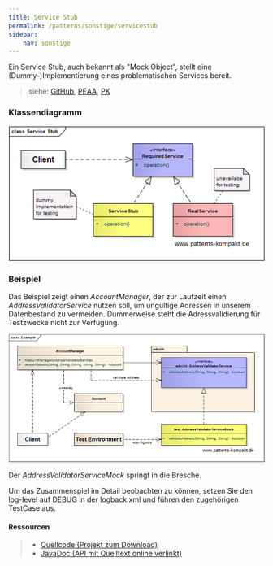 ```yaml
---
title: Service Stub
permalink: /patterns/sonstige/servicestub
sidebar:
    nav: sonstige
---
```


Ein Service Stub, auch bekannt als "Mock Object", stellt eine (Dummy-)Implementierung eines problematischen Services bereit.

> siehe: [GitHub](https://github.com/KarlEilebrecht/patterns-kompakt-code/blob/main/src/test/java/de/calamanari/pk/servicestub/README.md), [PEAA](/literature#peaa), [PK](/literature#pk)

### Klassendiagramm

![](/images/patterns/servicestub/service_stub_cn.png)

### Beispiel

Das Beispiel zeigt einen *AccountManager*, der zur Laufzeit einen *AddressValidatorService* nutzen soll, um ungültige Adressen in unserem Datenbestand zu vermeiden.
Dummerweise steht die Adressvalidierung für Testzwecke nicht zur Verfügung.


![](/images/patterns/servicestub/service_stub_cx.png)

Der *AddressValidatorServiceMock* springt in die Bresche.

Um das Zusammenspiel im Detail beobachten zu können, setzen Sie den log-level auf DEBUG in der logback.xml und führen den zugehörigen TestCase aus.

#### Ressourcen

> * [Quellcode (Projekt zum Download)](/patterns#codebeispiele)
> * [JavaDoc (API mit Quelltext online verlinkt)]()